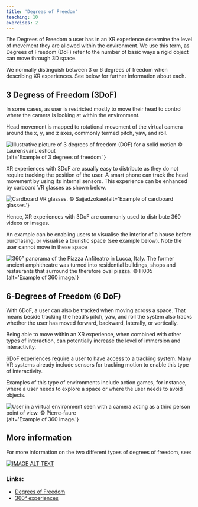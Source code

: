 ```yaml
---
title: 'Degrees of Freedom'
teaching: 10
exercises: 2
---
```


The Degrees of Freedom a user has in an XR experience determine the 
level of 
movement they are allowed within the environment. We use this term,
as Degrees of Freedom (DoF) refer to the number of basic ways 
a rigid object can move through 3D space.

We normally distinguish between 3 or 6 degrees of freedom 
when describing XR experiences. See below for further information about each.


## 3 Degress of Freedom (3DoF)
In some cases, as user is restricted mostly to move their head to 
control where the camera is looking at within the environment. 

Head movement is mapped to rotational movement 
of the virtual camera around the x, y, and z axes, 
commonly termed pitch, yaw, and roll.

![Illustrative picture of 3 degrees of freedom (DOF) for a solid motion &copy; LaurensvanLieshout](https://upload.wikimedia.org/wikipedia/commons/f/fa/DOF_Degrees_of_freedom_%28mechanics%29.png){alt='Example of 3 degrees of freedom.'}


XR experiences with 3DoF are usually easy to distribute as
they do not require tracking the position of the user.
A smart phone can track the head movement 
by using its internal sensors. This experience
can be enhanced by carboard VR glasses as shown below.

![Cardboard VR glasses. &copy; Sajjadzokaei](https://upload.wikimedia.org/wikipedia/commons/4/43/VR-Glasses_02.jpg){alt='Example of cardboard glasses.'}



Hence, XR experiences with 3DoF are commonly used 
to distribute 360 videos or images.

An example can be enabling users to visualise 
the interior of a house before purchasing, or visualise
a touristic space (see example below).
Note the user cannot move in these space

![360° panorama of the Piazza Anfiteatro in Lucca, Italy. The former ancient amphitheatre was turned into residential buildings, shops and restaurants that surround the therefore oval piazza. &copy; H005](https://upload.wikimedia.org/wikipedia/commons/f/f8/Piazza_Anfiteatro_Lucca_360.jpg){alt='Example of 360 image.'}


## 6-Degrees of Freedom (6 DoF)
With 6DoF, a user can also be tracked when moving across a space. 
That means beside tracking the head's pitch, yaw, and roll
the system also tracks whether the user has 
moved forward, backward, laterally, or vertically.


Being able to move within an XR experience, when combined
with other types of interaction, can potentially
increase the level of immersion and interactivity.

6DoF experiences require a user to have access to a tracking
system. Many VR systems already include sensors 
for tracking motion to enable this type of interactivity.

Examples of this type of environments include action games, for instance,
where a user needs to explore a space or where the user needs to avoid objects.

![User in a virtual environment seen with a camera acting as a third person point of view. &copy; 	Pierre-faure](https://upload.wikimedia.org/wikipedia/commons/4/45/Mixed_Reality_with_a_Virtual_Reality_Headset.png){alt='Example of 360 image.'}



## More information
For more information on the two different types of degrees of freedom, see:

[![IMAGE ALT TEXT](https://i.ytimg.com/vi/jZr5KK7Z3bM/maxresdefault.jpg)](https://youtu.be/jZr5KK7Z3bM?si=TawY8kaZE4IrCn7Z "Video Title")

### Links:
- [Degrees of Freedom](https://developers.google.com/vr/discover/degrees-of-freedom)
- [360&deg; experiences](https://www.360cities.net/)
